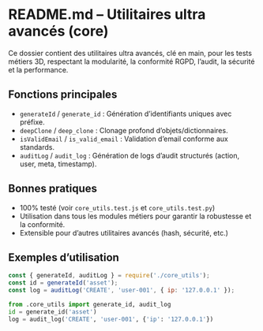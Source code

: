 # README.md – Utilitaires ultra avancés (core)

Ce dossier contient des utilitaires ultra avancés, clé en main, pour les tests métiers 3D, respectant la modularité, la conformité RGPD, l’audit, la sécurité et la performance.

## Fonctions principales
- `generateId` / `generate_id` : Génération d’identifiants uniques avec préfixe.
- `deepClone` / `deep_clone` : Clonage profond d’objets/dictionnaires.
- `isValidEmail` / `is_valid_email` : Validation d’email conforme aux standards.
- `auditLog` / `audit_log` : Génération de logs d’audit structurés (action, user, meta, timestamp).

## Bonnes pratiques
- 100% testé (voir `core_utils.test.js` et `core_utils.test.py`)
- Utilisation dans tous les modules métiers pour garantir la robustesse et la conformité.
- Extensible pour d’autres utilitaires avancés (hash, sécurité, etc.)

## Exemples d’utilisation
```js
const { generateId, auditLog } = require('./core_utils');
const id = generateId('asset');
const log = auditLog('CREATE', 'user-001', { ip: '127.0.0.1' });
```

```python
from .core_utils import generate_id, audit_log
id = generate_id('asset')
log = audit_log('CREATE', 'user-001', {'ip': '127.0.0.1'})
```
